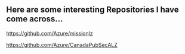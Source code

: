 ## Here are some interesting Repositories I have come across...

https://github.com/Azure/missionlz

https://github.com/Azure/CanadaPubSecALZ


